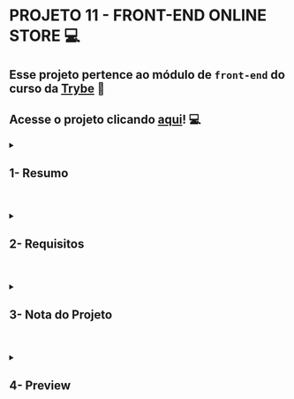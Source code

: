 # PROJETO 11 - FRONT-END ONLINE STORE :computer:

## Esse projeto pertence ao módulo de `front-end` do curso da [Trybe](https://www.betrybe.com/) :green_heart:  

## Acesse o projeto clicando [aqui](https://jonnoliveira.github.io/trybe-project-11-frontend-online-store/)! :computer:
 
<details>
 
<summary>
  
## 1- Resumo
  
</summary>

Neste projeto em grupo criamos uma página dinâmica de e-commerce com React. Para tal utilizamos a metodologia ágil Kanban na coordenação e organização da equipe. Em relação a funcionalidade da aplicação utilizamos o React como base para realizar requisições, renderização condicional, componentização e estados de componentes e rotas de aplicação. Dessa forma conseguimos desenvolver um Front-End de e-commerce alimentado por uma API do Mercado Livre. Veja mais abaixo!
</details>

#

<details>
 
<summary>
 
## 2- Requisitos

</summary>

### I. Implemente o módulo de acesso à api do Mercado Livre.

### II. Crie uma página de listagem de produtos vazia.

### III. Crie a página do carrinho de compras.

### IV. Liste as categorias de produtos disponíveis via API na página principal.

### V. Liste os produtos buscados por termos, com os dados resumidos, associados a esses termos.

### VI. Selecione uma categoria e mostre somente os produtos daquela categoria.

### VII. Redirecione para uma tela com a exibição detalhada ao clicar na exibição resumida de um produto.

### VIII. Adicione produtos a partir da tela de listagem de produtos.

### IX. Adicione um produto ao carrinho a partir de sua tela de exibição detalhada.

### X. Visualize a lista de produtos adicionados ao carrinho em sua página e permita a manipulação da sua quantidade.

### XI. Avalie e comente acerca de um produto em sua tela de exibição detalhada.

### XII. Finalize a compra vendo um resumo dela, preenchendo os seus dados e escolhendo a forma de pagamento.
---

## Requisitos bônus:

### XIII. Mostre junto ao ícone do carrinho a quantidade de produtos dentro dele, em todas as telas em que ele aparece.

### XIV. Limite a quantidade de produtos adicionados ao carrinho pela quantidade disponível em estoque.

### XV. Mostre quais produtos tem o frete grátis.

</details>

# 

<details>
 
<summary>

## 3- Nota do Projeto
 
</summary>

## 100% :heavy_check_mark:

![Project-Frontend-Online-Store-Grade](https://github.com/jonnoliveira/trybe-project-11-frontend-online-store/blob/main/images/frontend-online-store-grade.png)

</details> 
 
# 

<details>
 
<summary>

## 4- Preview

</summary>

![Project-Frontend-Online-Store-preview-1](https://github.com/jonnoliveira/trybe-project-11-frontend-online-store/blob/main/images/frontend-online-store-1.png)
![Project-Frontend-Online-Store-preview-2](https://github.com/jonnoliveira/trybe-project-11-frontend-online-store/blob/main/images/frontend-online-store-2.png)
![Project-Frontend-Online-Store-preview-3](https://github.com/jonnoliveira/trybe-project-11-frontend-online-store/blob/main/images/frontend-online-store-3.png)
![Project-Frontend-Online-Store-preview-4](https://github.com/jonnoliveira/trybe-project-11-frontend-online-store/blob/main/images/frontend-online-store-4.png)
![Project-Frontend-Online-Store-preview-5](https://github.com/jonnoliveira/trybe-project-11-frontend-online-store/blob/main/images/frontend-online-store-5.png)
![Project-Frontend-Online-Store-preview-6](https://github.com/jonnoliveira/trybe-project-11-frontend-online-store/blob/main/images/frontend-online-store-6.png)
![Project-Frontend-Online-Store-preview-7](https://github.com/jonnoliveira/trybe-project-11-frontend-online-store/blob/main/images/frontend-online-store-7.png)
![Project-Frontend-Online-Store-preview-8](https://github.com/jonnoliveira/trybe-project-11-frontend-online-store/blob/main/images/frontend-online-store-8.png)
![Project-Frontend-Online-Store-preview-9](https://github.com/jonnoliveira/trybe-project-11-frontend-online-store/blob/main/images/frontend-online-store-9.png)
![Project-Frontend-Online-Store-preview-11](https://github.com/jonnoliveira/trybe-project-11-frontend-online-store/blob/main/images/frontend-online-store-11.png)
![Project-Frontend-Online-Store-preview-12](https://github.com/jonnoliveira/trybe-project-11-frontend-online-store/blob/main/images/frontend-online-store-12.png)
![Project-Frontend-Online-Store-preview-13](https://github.com/jonnoliveira/trybe-project-11-frontend-online-store/blob/main/images/frontend-online-store-13.png)

</details>


